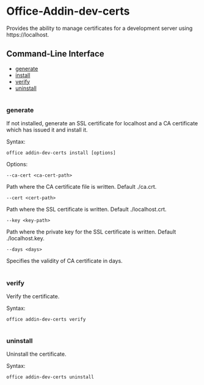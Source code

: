 # Office-Addin-dev-certs

Provides the ability to manage certificates for a development server using https://localhost.

## Command-Line Interface
* [generate](#generate)
* [install](#install)
* [verify](#verify)
* [uninstall](#uninstall)

#


### generate
If not installed, generate an SSL certificate for localhost and a CA certificate which has issued it and install it.

Syntax:

`office addin-dev-certs install [options]`

Options:

`--ca-cert <ca-cert-path>`

Path where the CA certificate file is written. Default ./ca.crt.

`--cert <cert-path>`

Path where the SSL certificate is written. Default ./localhost.crt.

`--key <key-path>`

Path where the private key for the SSL certificate is written. Default ./localhost.key.

`--days <days>`

Specifies the validity of CA certificate in days.
 
#

### verify
Verify the certificate.

Syntax:

`office addin-dev-certs verify`
 
#

### uninstall
Uninstall the certificate.

Syntax:

`office addin-dev-certs uninstall`

#
